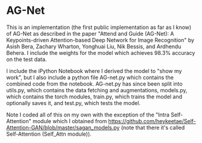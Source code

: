 # AG-Net
This is an implementation (the first public implementation as far as I know) of AG-Net as described in the paper "Attend and Guide (AG-Net): A Keypoints-driven Attention-based Deep Network for Image Recognition" by  Asish Bera, Zachary Wharton, Yonghuai Liu, Nik Bessis, and Ardhendu Behera. I include the weights for the model which achieves 98.3% accuracy on the test data. 

I include the iPython Notebook where I derived the model to "show my work", but I also include a python file AG-net.py which contains the combined code from the notebook. AG-net.py has since been split into utils.py, which contains the data fetching and augmentations, models.py, which contains the torch modules, train.py, which trains the model and optionally saves it, and test.py, which tests the model.

Note I coded all of this on my own with the exception of the "Intra Self-Attention" module which I obtained from https://github.com/heykeetae/Self-Attention-GAN/blob/master/sagan_models.py (note that there it's called Self-Attention (Self_Attn module)). 
